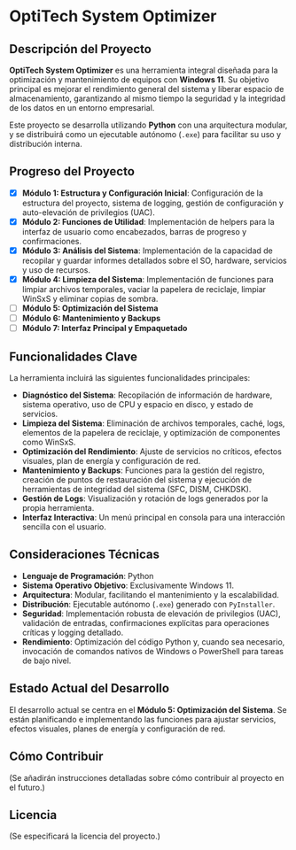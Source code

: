 # OptiTech System Optimizer

## Descripción del Proyecto

**OptiTech System Optimizer** es una herramienta integral diseñada para la optimización y mantenimiento de equipos con **Windows 11**. Su objetivo principal es mejorar el rendimiento general del sistema y liberar espacio de almacenamiento, garantizando al mismo tiempo la seguridad y la integridad de los datos en un entorno empresarial.

Este proyecto se desarrolla utilizando **Python** con una arquitectura modular, y se distribuirá como un ejecutable autónomo (`.exe`) para facilitar su uso y distribución interna.

## Progreso del Proyecto

*   [x] **Módulo 1: Estructura y Configuración Inicial**: Configuración de la estructura del proyecto, sistema de logging, gestión de configuración y auto-elevación de privilegios (UAC).
*   [x] **Módulo 2: Funciones de Utilidad**: Implementación de helpers para la interfaz de usuario como encabezados, barras de progreso y confirmaciones.
*   [x] **Módulo 3: Análisis del Sistema**: Implementación de la capacidad de recopilar y guardar informes detallados sobre el SO, hardware, servicios y uso de recursos.
*   [x] **Módulo 4: Limpieza del Sistema**: Implementación de funciones para limpiar archivos temporales, vaciar la papelera de reciclaje, limpiar WinSxS y eliminar copias de sombra.
*   [ ] **Módulo 5: Optimización del Sistema**
*   [ ] **Módulo 6: Mantenimiento y Backups**
*   [ ] **Módulo 7: Interfaz Principal y Empaquetado**

## Funcionalidades Clave

La herramienta incluirá las siguientes funcionalidades principales:

*   **Diagnóstico del Sistema**: Recopilación de información de hardware, sistema operativo, uso de CPU y espacio en disco, y estado de servicios.
*   **Limpieza del Sistema**: Eliminación de archivos temporales, caché, logs, elementos de la papelera de reciclaje, y optimización de componentes como WinSxS.
*   **Optimización del Rendimiento**: Ajuste de servicios no críticos, efectos visuales, plan de energía y configuración de red.
*   **Mantenimiento y Backups**: Funciones para la gestión del registro, creación de puntos de restauración del sistema y ejecución de herramientas de integridad del sistema (SFC, DISM, CHKDSK).
*   **Gestión de Logs**: Visualización y rotación de logs generados por la propia herramienta.
*   **Interfaz Interactiva**: Un menú principal en consola para una interacción sencilla con el usuario.

## Consideraciones Técnicas

*   **Lenguaje de Programación**: Python
*   **Sistema Operativo Objetivo**: Exclusivamente Windows 11.
*   **Arquitectura**: Modular, facilitando el mantenimiento y la escalabilidad.
*   **Distribución**: Ejecutable autónomo (`.exe`) generado con `PyInstaller`.
*   **Seguridad**: Implementación robusta de elevación de privilegios (UAC), validación de entradas, confirmaciones explícitas para operaciones críticas y logging detallado.
*   **Rendimiento**: Optimización del código Python y, cuando sea necesario, invocación de comandos nativos de Windows o PowerShell para tareas de bajo nivel.

## Estado Actual del Desarrollo

El desarrollo actual se centra en el **Módulo 5: Optimización del Sistema**. Se están planificando e implementando las funciones para ajustar servicios, efectos visuales, planes de energía y configuración de red.

## Cómo Contribuir

(Se añadirán instrucciones detalladas sobre cómo contribuir al proyecto en el futuro.)

## Licencia

(Se especificará la licencia del proyecto.)
